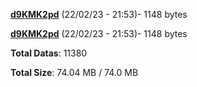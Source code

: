 [**d9KMK2pd**](/data/d9KMK2pd.txt) (22/02/23 - 21:53)- 1148 bytes

[**d9KMK2pd**](/data/d9KMK2pd.txt) (22/02/23 - 21:53)- 1148 bytes

**Total Datas**: 11380

**Total Size**: 74.04 MB / 74.0 MB